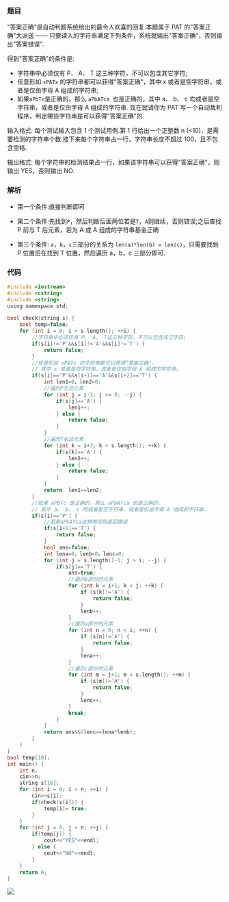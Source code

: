 <!--
 * @Description: 
 * @Version: 1.0
 * @Author: dalao
 * @Email: dalao_li@163.com
 * @Date: 2022-02-13 19:00:24
 * @LastEditors: dalao
 * @LastEditTime: 2022-04-03 22:50:06
-->

### 题目

"答案正确"是自动判题系统给出的最令人欢喜的回复.本题属于 PAT 的"答案正确"大派送 —— 只要读入的字符串满足下列条件，系统就输出"答案正确"，否则输出"答案错误".

得到"答案正确"的条件是:

- 字符串中必须仅有 P、 A、 T 这三种字符，不可以包含其它字符;
- 任意形如 `xPATx` 的字符串都可以获得"答案正确"，其中 x 或者是空字符串，或者是仅由字母 A 组成的字符串;
- 如果`aPbTc`是正确的，那么 `aPbATca `也是正确的，其中 a、 b、 c 均或者是空字符串，或者是仅由字母 A 组成的字符串.
  现在就请你为 PAT 写一个自动裁判程序，判定哪些字符串是可以获得"答案正确"的.

输入格式:
每个测试输入包含 1 个测试用例.第 1 行给出一个正整数 n (<10)，是需要检测的字符串个数.接下来每个字符串占一行，字符串长度不超过 100，且不包含空格.

输出格式:
每个字符串的检测结果占一行，如果该字符串可以获得"答案正确"，则输出 YES，否则输出 NO.

### 解析

- 第一个条件:直接判断即可

- 第二个条件:先找到`P`，然后判断后面两位若是`T`，`A`则继续，否则错误;之后查找 P 前与 T 后元素，若为 A 或 A 组成的字符串基金正确

- 第三个条件: `a`，`b`，`c`三部分的关系为 `len(a)*len(b) = len(c)`，只需要找到 P 位置后在找到 T 位置，然后遍历 a，b，c 三部分即可.

### 代码

```c
#include <iostream>
#include <cstring>
#include <string>
using namespace std;

bool check(string s) {
	bool temp=false;
	for (int i = 0; i < s.length(); ++i) {
		//字符串中必须仅有 P、 A、 T这三种字符，不可以包含其它字符;
		if(s[i]!='P'&&s[i]!='A'&&s[i]!='T') {
			return false;
		}
		//任意形如 xPATx 的字符串都可以获得“答案正确"，
		// 其中 x 或者是空字符串，或者是仅由字母 A 组成的字符串;
		if(s[i]=='P'&&s[i+1]=='A'&&s[i+2]=='T') {
			int len1=0，len2=0;
			//遍历P左边元素
			for (int j = i-1; j >= 0; --j) {
				if(s[j]=='A') {
					len1++;
				} else {
					return false;
				}
			}
			//遍历T右边元素
			for (int k = i+3; k < s.length(); ++k) {
				if(s[k]=='A') {
					len2++;
				} else {
					return false;
				}
			}
			return  len1==len2;
		}
		//如果 aPbTc 是正确的，那么 aPbATca 也是正确的，
		// 其中 a、 b、 c 均或者是空字符串，或者是仅由字母 A 组成的字符串.
		if(s[i]=='P') {
            //若是aPbATca这种情况则返回错误
			if(s[i+1]=='T') {
				return false;
			}
			bool ans=false;
			int lena=0，lenb=0，lenc=0;
			for (int j = s.length()-1; j > i; --j) {
				if(s[j]=='T') {
					ans=true;
					//遍历b部分的元素
					for (int k = i+1; k < j; ++k) {
						if (s[k]!='A') {
							return false;
						}
						lenb++;
					}
					//遍历a部分的元素
					for (int n = 0; n < i; ++n) {
						if (s[n]!='A') {
							return false;
						}
						lena++;
					}
					//遍历c部分的元素
					for (int m = j+1; m < s.length(); ++m) {
						if (s[m]!='A') {
							return false;
						}
						lenc++;
					}
					break;
				}
			}
			return ans&&(lenc==lena*lenb);
		}
	}
}
bool temp[10];
int main() {
	int n;
	cin>>n;
	string s[10];
	for (int i = 0; i < n; ++i) {
		cin>>s[i];
		if(check(s[i])) {
			temp[i]= true;
		}
	}
	for (int j = 0; j < n; ++j) {
		if(temp[j]) {
			cout<<"YES"<<endl;
		} else {
			cout<<"NO"<<endl;
		}
	}
	return 0;
}
```

![](https://cdn.hurra.ltd/img/20200905092426.png)
